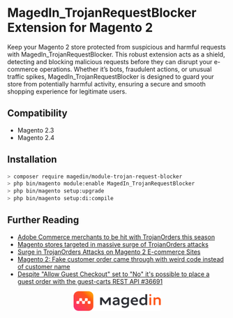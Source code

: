 # MagedIn_TrojanRequestBlocker Extension for Magento 2

Keep your Magento 2 store protected from suspicious and harmful requests with MagedIn_TrojanRequestBlocker. This robust extension acts as a shield, detecting and blocking malicious requests before they can disrupt your e-commerce operations. Whether it’s bots, fraudulent actions, or unusual traffic spikes, MagedIn_TrojanRequestBlocker is designed to guard your store from potentially harmful activity, ensuring a secure and smooth shopping experience for legitimate users.

## Compatibility

- Magento 2.3
- Magento 2.4

## Installation

```bash
> composer require magedin/module-trojan-request-blocker
> php bin/magento module:enable MagedIn_TrojanRequestBlocker
> php bin/magento setup:upgrade
> php bin/magento setup:di:compile
```

## Further Reading

- [Adobe Commerce merchants to be hit with TrojanOrders this season](https://sansec.io/research/trojanorder-magento)
- [Magento stores targeted in massive surge of TrojanOrders attacks](https://www.bleepingcomputer.com/news/security/magento-stores-targeted-in-massive-surge-of-trojanorders-attacks/)
- [Surge in TrojanOrders Attacks on Magento 2 E-commerce Sites](https://cyberfraudcentre.com/surge-in-trojanorders-attacks-on-magento-2-e-commerce-sites)
- [Magento 2: Fake customer order came through with weird code instead of customer name](https://magento.stackexchange.com/questions/358839/magento-2-fake-customer-order-came-through-with-weird-code-instead-of-customer)
- [Despite "Allow Guest Checkout" set to "No" it's possible to place a guest order with the guest-carts REST API #36691](https://github.com/magento/magento2/issues/36691)

<div style="text-align: center;">
    <a href="https://github.com/magedin/magento2-module-frenet/">
        <img src="https://raw.githubusercontent.com/magedin/assets/c0cd4f15cee6580c6c96848400cf089e91417529/images/logo/magedin_horizontal.svg?raw=true" width="200" alt="MagedIn Technology" title="MagedIn Technology"/>
    </a>
</div>
